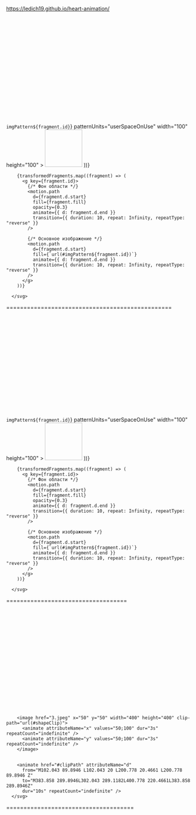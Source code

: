 https://ledich19.github.io/heart-animation/

<svg
        width="100%"
        height="100%"
        viewBox="0 0 1920 1080"
        preserveAspectRatio="xMidYMid meet"
      >
<defs>
{transformedFragments.map((fragment) => (
<pattern
key={fragment.id}
id={`imgPattern${fragment.id}`}
patternUnits="userSpaceOnUse"
width="100"
height="100" >
<image href={fragment.img} x="0" y="0" width="100" height="100" />
</pattern>
))}
</defs>

        {transformedFragments.map((fragment) => (
          <g key={fragment.id}>
            {/* Фон области */}
            <motion.path
              d={fragment.d.start}
              fill={fragment.fill}
              opacity={0.3}
              animate={{ d: fragment.d.end }}
              transition={{ duration: 10, repeat: Infinity, repeatType: "reverse" }}
            />

            {/* Основное изображение */}
            <motion.path
              d={fragment.d.start}
              fill={`url(#imgPattern${fragment.id})`}
              animate={{ d: fragment.d.end }}
              transition={{ duration: 10, repeat: Infinity, repeatType: "reverse" }}
            />
          </g>
        ))}

      </svg>

================================================
<svg
        width="100%"
        height="100%"
        viewBox="0 0 1920 1080"
        preserveAspectRatio="xMidYMid meet"
      >
<defs>
{transformedFragments.map((fragment) => (
<pattern
key={fragment.id}
id={`imgPattern${fragment.id}`}
patternUnits="userSpaceOnUse"
width="100"
height="100" >
<image href={fragment.img} x="0" y="0" width="100" height="100" />
</pattern>
))}
</defs>

        {transformedFragments.map((fragment) => (
          <g key={fragment.id}>
            {/* Фон области */}
            <motion.path
              d={fragment.d.start}
              fill={fragment.fill}
              opacity={0.3}
              animate={{ d: fragment.d.end }}
              transition={{ duration: 10, repeat: Infinity, repeatType: "reverse" }}
            />

            {/* Основное изображение */}
            <motion.path
              d={fragment.d.start}
              fill={`url(#imgPattern${fragment.id})`}
              animate={{ d: fragment.d.end }}
              transition={{ duration: 10, repeat: Infinity, repeatType: "reverse" }}
            />
          </g>
        ))}

      </svg>

===================================
<svg width="100%" height="100%" viewBox="0 0 1920 1080" preserveAspectRatio="xMidYMid meet">
<defs>
<clipPath id="shapeClip">
<path id="clipPath" d="M102.043 89.8946 L102.043 20 L200.778 20.4661 L200.778 89.8946 Z" />
</clipPath>
</defs>

        <image href="3.jpeg" x="50" y="50" width="400" height="400" clip-path="url(#shapeClip)">
          <animate attributeName="x" values="50;100" dur="3s" repeatCount="indefinite" />
          <animate attributeName="y" values="50;100" dur="3s" repeatCount="indefinite" />
        </image>


        <animate href="#clipPath" attributeName="d"
          from="M102.043 89.8946 L102.043 20 L200.778 20.4661 L200.778 89.8946 Z"
          to="M383.858 289.8946L302.043 289.1182L400.778 220.4661L383.858 289.8946Z"
          dur="10s" repeatCount="indefinite" />
      </svg>

=====================================
